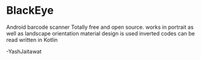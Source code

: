 # BlackEye
Android barcode scanner
Totally free and open source.
works in portrait as well as landscape orientation
material design is used
inverted codes can be read
written in Kotlin

-YashJaitawat
